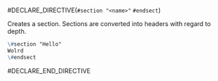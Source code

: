 #DECLARE_DIRECTIVE(`#section "<name>"` `#endsect`)

Creates a section. Sections are converted into headers with regard to depth.
```md
\#section "Hello"
Wolrd
\#endsect
```

#DECLARE_END_DIRECTIVE
